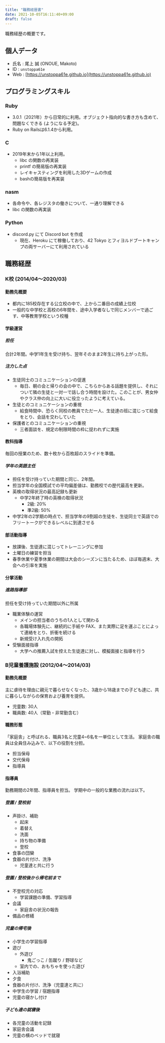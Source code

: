 ```yaml
---
title: "職務経歴書"
date: 2021-10-05T16:11:40+09:00
draft: false
---
```


職務経歴の概要です。

## 個人データ

* 氏名 : 尾上 誠 (ONOUE, Makoto)
* ID : `unstoppa61e`
* Web : [https://unstoppa61e.github.io](https://unstoppa61e.github.io)

## プログラミングスキル

### Ruby

- 3.0.1（2021年）から日常的に利用。オブジェクト指向的な書き方も含めて、問題なくできる (ようになる予定)。
- Ruby on Railsは6.1.4から利用。

### C

- 2019年末から1年以上利用。
    - libc の関数の再実装
    - printf の簡易版の再実装
    - レイキャスティングを利用した3Dゲームの作成
    - bashの簡易版を再実装

### nasm
- 各命令や、各レジスタの働きについて、一通り理解できる
- libc の関数の再実装

### Python
- discord.py にて Discord bot を作成
    - 現在、Heroku にて稼働しており、42 Tokyo とフィヨルドブートキャンプの両サーバーにて利用されている


## 職務経歴
### K校 (2014/04〜2020/03)
#### 勤務先概要
- 都内に185校存在する公立校の中で、上から二番目の成績上位校
- 一般的な中学校と高校の6年間を、途中入学者なしで同じメンバーで過ごす、中等教育学校という校種

#### 学級運営
##### 担任
合計2年間。中学1年生を受け持ち、翌年そのまま2年生に持ち上がった形。
##### 注力した点
- 生徒同士のコミュニケーションの促進
    - 毎日、朝の会と帰りの会の中で、こちらからある話題を提供し、それについて隣の生徒と一対一で話し合う時間を設けた。このことが、男女仲やクラス仲の向上に大いに役立ったように考えている。
- 生徒とのコミュニケーションの重視
    - 給食時間中、恐らく同校の教員でただ一人、生徒達の班に混じって給食をとり、会話を交わしていた
- 保護者とのコミュニケーションの重視
    - 三者面談を、規定の制限時間の枠に捉われずに実施

#### 教科指導
毎回の授業のため、数十枚から百枚超のスライドを準備。
##### 学年の英語主任
- 担任を受け持っていた期間と同じ、2年間。
- 担当学年の全国模試での平均偏差値は、勤務校での歴代最高を更新。
- 英検の取得状況の最高記録も更新
    - 中学2年終了時の英検の取得状況
        - 2級: 20%
        - 準2級: 50%
- 中学2年の2学期の時点で、担当学年の9割超の生徒を、生徒同士で英語でのフリートークができるレベルに到達させる

#### 部活動指導
- 放課後、生徒達に混じってトレーニングに参加
- 土曜日の練習を担当
- 春季休業や夏季休業の期間は大会のシーズンに当たるため、ほぼ毎週末、大会への引率を実施

#### 分掌活動
##### 進路指導部
担任を受け持っていた期間以外に所属
- 職業体験の運営
    - メインの担当者のうちの1人として関わる
    - 各職場体験先に、継続的に手紙や FAX、また実際に足を運ぶことによって連絡をとり、折衝を続ける
    - 新規受け入れ先の開拓
- 受験面接指導
    - 大学への推薦入試を控えた生徒達に対し、模擬面接と指導を行う


### B児童養護施設 (2012/04〜2014/03)
#### 勤務先概要
主に虐待を理由に親元で暮らせなくなった、3歳から18歳までの子ども達に、共に暮らしながらの保育および養育を提供。
- 児童数: 30人
- 職員数: 40人（常勤・非常勤含む）

#### 職務形態
「家庭舎」と呼ばれる、職員3名と児童4~6名を一単位として生活。
家庭舎の職員は全員住み込みで、以下の役割を分担。
- 担当保母
- 交代保母
- 指導員

#### 指導員
勤務期間の2年間、指導員を担当。
学期中の一般的な業務の流れは以下。
##### 登園 / 登校前
- 声掛け、補助
    - 起床
    - 着替え
    - 洗面
    - 持ち物の準備
    - 登校
- 食事の団欒
- 食器の片付け、洗浄
    - 児童達と共に行う
##### 登園 / 登校後から帰宅前まで
- 不登校児の対応
    - 学習課題の準備、学習指導
- 会議
    - 家庭舎の状況の報告
- 備品の修繕

##### 児童の帰宅後
- 小学生の学習指導
- 遊び
    - 外遊び
        - 鬼ごっこ / 缶蹴り / 野球など
    - 室内での、おもちゃを使った遊び
- 入浴補助
- 夕食
- 食器の片付け、洗浄（児童達と共に）
- 中学生の学習 / 宿題指導
- 児童の寝かし付け
##### 子ども達の就寝後
- 各児童の活動を記録
- 家庭舎会議
- 児童の横のベッドで就寝
